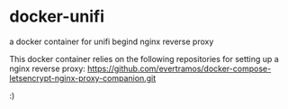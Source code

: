 # docker-unifi
a docker container for unifi begind nginx reverse proxy

This docker container relies on the following repositories for setting up a nginx reverse proxy: 
https://github.com/evertramos/docker-compose-letsencrypt-nginx-proxy-companion.git

:)